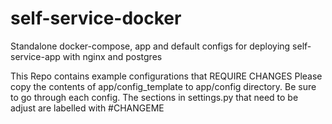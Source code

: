 # self-service-docker
Standalone docker-compose, app and default configs for deploying self-service-app with nginx and postgres

This Repo contains example configurations that REQUIRE CHANGES
Please copy the contents of app/config_template to app/config directory. Be sure to go through each config.
The sections in settings.py that need to be adjust are labelled with #CHANGEME
